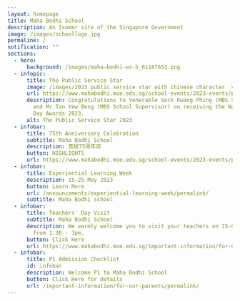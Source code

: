 ```yaml
---
layout: homepage
title: Maha Bodhi School
description: An Isomer site of the Singapore Government
image: /images/schoollogo.jpg
permalink: /
notification: ""
sections:
  - hero:
      background: /images/maha-bodhi-ws-b_61187653.png
  - infopic:
      title: The Public Service Star
      image: /images/2023 public service star with chinese character  v5.png
      url: https://www.mahabodhi.moe.edu.sg/school-events/2023-events/permalink/
      description: Congratulations to Venerable Seck Kwang Phing (MBS SMC Chairperson)
        and Mr Tan Yew Beng (MBS School Supervisor) on receiving the National
        Day Awards 2023.
      alt: The Public Service Star 2023
  - infobar:
      title: 75th Anniversary Celebration
      subtitle: Maha Bodhi School
      description: 菩提75周年庆
      button: HIGHLIGHTS
      url: https://www.mahabodhi.moe.edu.sg/school-events/2023-events/permalink/75anniversarycelebration
  - infobar:
      title: Experiential Learning Week
      description: 15-25 May 2023
      button: Learn More
      url: /announcements/experiential-learning-week/permalink/
      subtitle: Maha Bodhi school
  - infobar:
      title: Teachers' Day Visit
      subtitle: Maha Bodhi School
      description: We warmly welcome you to visit your teachers on 15-09-2023 (Fri)
        from 1.30 - 3pm.
      button: Click Here
      url: https://www.mahabodhi.moe.edu.sg/important-information/for-our-pupils/permalink/
  - infobar:
      title: P1 Admission Checklist
      id: infobar
      description: Welcome P1 to Maha Bodhi School
      button: Click Here for details
      url: /important-information/for-our-parents/permalink/
---
```

